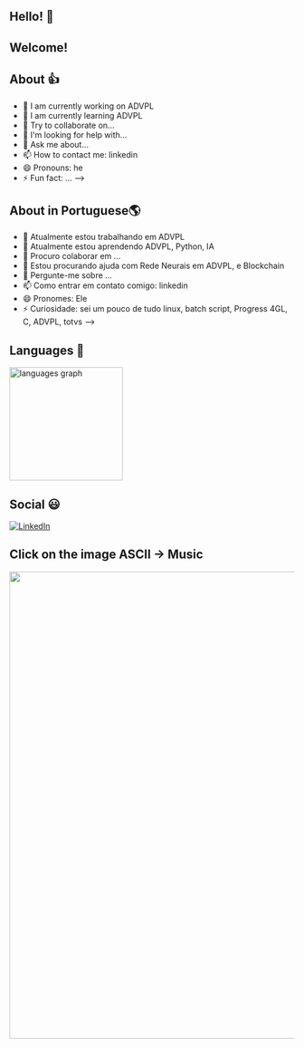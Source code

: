 ## Hello! 👋
## Welcome!

## About 👍
- 🔭 I am currently working on ADVPL
- 🌱 I am currently learning ADVPL
- 👯 Try to collaborate on...
- 🤔 I'm looking for help with...
- 💬 Ask me about...
- 📫 How to contact me: linkedin
- 😄 Pronouns: he
- ⚡ Fun fact: ...
-->

## About in Portuguese🌎
- 🔭 Atualmente estou trabalhando em ADVPL
- 🌱 Atualmente estou aprendendo ADVPL, Python, IA
- 👯 Procuro colaborar em ...
- 🤔 Estou procurando ajuda com Rede Neurais em ADVPL, e Blockchain
- 💬 Pergunte-me sobre ...
- 📫 Como entrar em contato comigo: linkedin
- 😄 Pronomes: Ele
- ⚡ Curiosidade: sei um pouco de tudo linux, batch script, Progress 4GL, C, ADVPL, totvs
-->

## Languages 💎
<!-- Stats -->
<div align="left">
  <img src="https://github-readme-stats.vercel.app/api/top-langs?username=edummoreno&locale=en&hide_title=false&layout=compact&card_width=320&langs_count=5&theme=dracula&hide_border=false" height="200" alt="languages graph"  />
</div>

## Social 😃
<!-- Links -->
[![LinkedIn](https://img.shields.io/badge/LinkedIn-0077B5?style=for-the-badge&logo=linkedin&logoColor=white)](https://www.linkedin.com/in/edummoreno/)

<!--## Skills 🔥
<!-- Skills: Programming Languages -->
  <!--div style="flex-basis: 48%;">
    <!--h3>Programming Languages</h3>
    <img align="center" alt="C" height="30" width="40" src="https://cdn.jsdelivr.net/gh/devicons/devicon/icons/c/c-original.svg"-->
  <!--/div-->


## Click on the image ASCII -> Music
<!-- Gandalf Sax -->
<div>
  <a href="https://www.youtube.com/watch?v=G1IbRujko-A">
    <img src="https://github.com/edummoreno/edummoreno/assets/45723629/f68b6bd5-9dce-4672-875a-08e62291d099" width="825px">
  </a>
</div>